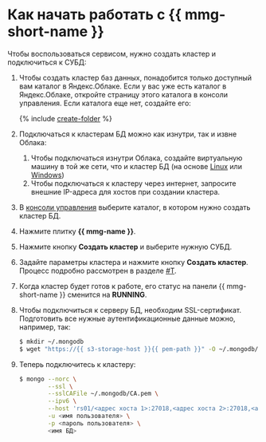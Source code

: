 # Как начать работать с {{ mmg-short-name }}


Чтобы воспользоваться сервисом, нужно создать кластер и подключиться к СУБД:

1. Чтобы создать кластер баз данных, понадобится только доступный вам каталог в Яндекс.Облаке. Если у вас уже есть каталог в Яндекс.Облаке, откройте страницу этого каталога в консоли управления. Если каталога еще нет, создайте его:

    {% include [create-folder](../_includes/create-folder.md) %}

1. Подключаться к кластерам БД можно как изнутри, так и извне Облака:

   1. Чтобы подключаться изнутри Облака, создайте виртуальную машину в той же сети, что и кластер БД (на основе [Linux](../compute/quickstart/quick-create-linux.md) или [Windows](../compute/quickstart/quick-create-windows.md))
   1. Чтобы подключаться к кластеру через интернет, запросите внешние IP-адреса для хостов при создании кластера.

1. В [консоли управления](https://console.cloud.yandex.ru) выберите каталог, в котором нужно создать кластер БД.
1. Нажмите плитку **{{ mmg-name }}**.
1. Нажмите кнопку **Создать кластер** и выберите нужную СУБД.
1. Задайте параметры кластера и нажмите кнопку **Создать кластер**. Процесс подробно рассмотрен в разделе [#T](operations/cluster-create.md).
1. Когда кластер будет готов к работе, его статус на панели {{ mmg-short-name }} сменится на **RUNNING**.
1. Чтобы подключиться к серверу БД, необходим SSL-сертификат. Подготовить все нужные аутентификационные данные можно, например, так:

    ```bash
    $ mkdir ~/.mongodb
    $ wget "https://{{ s3-storage-host }}{{ pem-path }}" -O ~/.mongodb/CA.pem
    ```

 1. Теперь подключитесь к кластеру:

    ```bash
    $ mongo --norc \
            --ssl \
            --sslCAFile ~/.mongodb/CA.pem \
            --ipv6 \
            --host 'rs01/<адрес хоста 1>:27018,<адрес хоста 2>:27018,<адрес хоста N>:27018' \
            -u <имя пользователя> \
            -p <пароль пользователя> \
            <имя БД>
    ```
